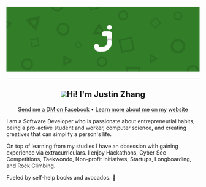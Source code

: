 [![Banner for Justin Zhang](https://raw.githubusercontent.com/JustinZhang17/JustinZhang17/main/Justin-Header.png)](https://www.justinjzhang.com)

------

<h2 align="center"> <img src="https://media.giphy.com/media/hvRJCLFzcasrR4ia7z/giphy.gif" width="50px">Hi! I'm Justin Zhang</h2>

<p align='center'>
<a href="https://www.facebook.com/justin.zhang.17">Send me a DM on Facebook</a> •
<a href="https://www.justinjzhang.com">Learn more about me on my website</a>
</p>
<p>
I am a Software Developer who is passionate about entrepreneurial habits, being a pro-active student and worker, computer science, and creating creatives that can simplify a person's life.
</p>

<p>
On top of learning from my studies I have an obsession with gaining experience via extracurriculars. I enjoy Hackathons, Cyber Sec Competitions, Taekwondo, Non-profit initiatives, Startups, Longboarding, and Rock Climbing.
</p>

<p>
Fueled by self-help books and avocados. 🥑
</p>
